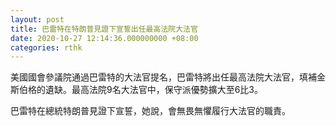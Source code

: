 ```yaml
---
layout: post
title: 巴雷特在特朗普見證下宣誓出任最高法院大法官
date: 2020-10-27 12:14:36.000000000 +08:00
categories: rthk
---
```


美國國會參議院通過巴雷特的大法官提名，巴雷特將出任最高法院大法官，填補金斯伯格的遺缺。最高法院9名大法官中，保守派優勢擴大至6比3。

巴雷特在總統特朗普見證下宣誓，她說，會無畏無懼履行大法官的職責。
